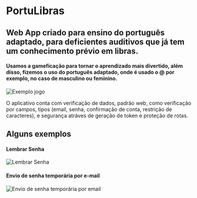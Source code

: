 #  PortuLibras
##  Web App criado para ensino do português adaptado,  para deficientes auditivos que já tem um conhecimento prévio em libras.
#### Usamos a gameficação para tornar o aprendizado mais divertido, além disso, fizemos o uso do português adaptado, onde é usado o @ por exemplo, no caso de masculino ou feminino.

![Exemplo jogo](https://user-images.githubusercontent.com/39445970/76704204-0f993000-66b6-11ea-82b4-bf25cc796be0.png)

O aplicativo conta com verificação de dados, padrão web, como verificação por campos, tipos (email, senha, confirmação de conta, restrição de caracteres), e segurança atráves de geração de token e proteção de rotas.

## Alguns exemplos


#### Lembrar Senha

![Lembrar Senha](https://user-images.githubusercontent.com/39445970/76704475-0dd06c00-66b8-11ea-9f8f-11e78bf8af6f.png)

#### Envio de senha temporária por e-mail

![Envio de senha temporária por email](https://user-images.githubusercontent.com/39445970/76704561-a23ace80-66b8-11ea-85b5-ddd6110f788b.png)


